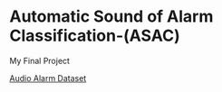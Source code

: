 # Automatic Sound of Alarm Classification-(ASAC)
My Final Project

<a href="https://doi.org/10.34740/KAGGLE/DSV/4221643">Audio Alarm Dataset</a>

